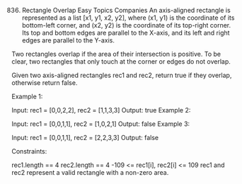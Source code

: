 836. Rectangle Overlap
Easy
Topics
Companies
An axis-aligned rectangle is represented as a list [x1, y1, x2, y2], where (x1, y1) is the coordinate of its bottom-left corner, and (x2, y2) is the coordinate of its top-right corner. Its top and bottom edges are parallel to the X-axis, and its left and right edges are parallel to the Y-axis.

Two rectangles overlap if the area of their intersection is positive. To be clear, two rectangles that only touch at the corner or edges do not overlap.

Given two axis-aligned rectangles rec1 and rec2, return true if they overlap, otherwise return false.

 

Example 1:

Input: rec1 = [0,0,2,2], rec2 = [1,1,3,3]
Output: true
Example 2:

Input: rec1 = [0,0,1,1], rec2 = [1,0,2,1]
Output: false
Example 3:

Input: rec1 = [0,0,1,1], rec2 = [2,2,3,3]
Output: false
 

Constraints:

rec1.length == 4
rec2.length == 4
-109 <= rec1[i], rec2[i] <= 109
rec1 and rec2 represent a valid rectangle with a non-zero area.